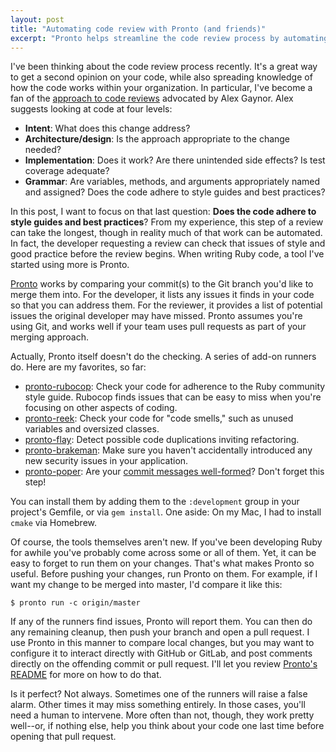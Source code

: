 ```yaml
---
layout: post
title: "Automating code review with Pronto (and friends)"
excerpt: "Pronto helps streamline the code review process by automating what can be automated, so you can focus on the code's intent and design. Here's one example of how to use it."
---
```


I've been thinking about the code review process recently. It's a great way to
get a second opinion on your code, while also spreading knowledge of how the
code works within your organization. In particular, I've become a fan of the
[approach to code
reviews](https://alexgaynor.net/2013/sep/26/effective-code-review/) advocated
by Alex Gaynor. Alex suggests looking at code at four levels:

* **Intent**: What does this change address?
* **Architecture/design**: Is the approach appropriate to the change needed?
* **Implementation**: Does it work? Are there unintended side effects? Is test
  coverage adequate?
* **Grammar**: Are variables, methods, and arguments appropriately named and
  assigned? Does the code adhere to style guides and best practices?

In this post, I want to focus on that last question: **Does the code adhere to
style guides and best practices**? From my experience, this step of a review
can take the longest, though in reality much of that work can be automated. In
fact, the developer requesting a review can check that issues of style and good
practice before the review begins. When writing Ruby code, a tool I've started
using more is Pronto.

[Pronto](https://github.com/mmozuras/pronto) works by comparing your commit(s)
to the Git branch you'd like to merge them into. For the developer, it lists
any issues it finds in your code so that you can address them. For the
reviewer, it provides a list of potential issues the original developer may
have missed. Pronto assumes you're using Git, and works well if your team uses
pull requests as part of your merging approach.

Actually, Pronto itself doesn't do the checking. A series of add-on runners do.
Here are my favorites, so far:

* [pronto-rubocop](https://github.com/mmozuras/pronto-rubocop): Check your code
  for adherence to the Ruby community style guide. Rubocop finds
  issues that can be easy to miss when you're focusing on other
  aspects of coding.
* [pronto-reek](https://github.com/mmozuras/pronto-reek): Check your code for
  "code smells," such as unused variables and oversized classes.
* [pronto-flay](https://github.com/mmozuras/pronto-flay): Detect possible code
  duplications inviting refactoring.
* [pronto-brakeman](https://github.com/mmozuras/pronto-brakeman): Make sure you
  haven't accidentally introduced any new security issues in your application.
* [pronto-poper](https://github.com/mmozuras/pronto-poper): Are your [commit
  messages
  well-formed](http://tbaggery.com/2008/04/19/a-note-about-git-commit-messages.html)?
  Don't forget this step!

You can install them by adding them to the `:development` group in your
project's Gemfile, or via `gem install`. One aside: On my Mac, I had to install
`cmake` via Homebrew.

Of course, the tools themselves aren't new. If you've been developing Ruby for
awhile you've probably come across some or all of them. Yet, it can be easy
to forget to run them on your changes. That's what makes Pronto so useful.
Before pushing your changes, run Pronto on them. For example, if I want my
change to be merged into master, I'd compare it like this:

    $ pronto run -c origin/master

If any of the runners find issues, Pronto will report them. You can then do any
remaining cleanup, then push your branch and open a pull request.  I use Pronto
in this manner to compare local changes, but you may want to configure it to
interact directly with GitHub or GitLab, and post comments directly on the
offending commit or pull request. I'll let you review [Pronto's
README](https://github.com/mmozuras/pronto) for more on how to do that. 

Is it perfect? Not always. Sometimes one of the runners will raise a false
alarm. Other times it may miss something entirely. In those cases, you'll need
a human to intervene. More often than not, though, they work pretty well--or,
if nothing else, help you think about your code one last time before opening
that pull request.
